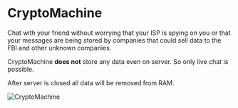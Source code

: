# CryptoMachine

Chat with your friend without worrying that your ISP is spying on you or that your messages are being stored by companies that could sell data to the FBI and other unknown companies.

CryptoMachine **does not** store any data even on server. So only live chat is possible.

After server is closed all data will be removed from RAM.

![CryptoMachine](https://i.imgur.com/kaaQxqC.png)
